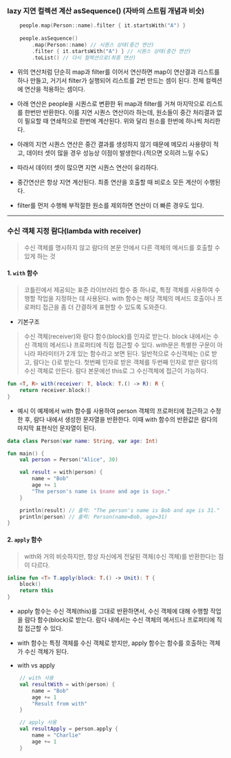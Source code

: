 ### lazy 지연 컬렉션 계산 asSequence() (자바의 스트림 개념과 비슷)
```kotlin
    people.map(Person::name).filter { it.startsWith("A") }
    
    people.asSequence()
        .map(Person::name) // 시퀀스 상태(중간 연산)
        .filter { it.startsWith("A") } // 시퀀스 상태(중간 연산)
        .toList() // 다시 컬렉션으로(최종 연산)

```
* 위의 연산처럼 단순히 map과 filter를 이어서 연산하면 map이 연산결과 리스트를 하나 만들고, 거기서 filter가 실행되어 리스트를 2번 만드는 셈이 된다. 전체 컬렉션에 연산을 적용하는 셈이다.

* 아래 연산은 people을 시퀀스로 변환한 뒤 map과 filter를 거쳐 마지막으로 리스트를 한번만 반환한다. 이를 지연 시퀀스 연산이라 하는데, 원소들이 중간 처리결과 없이 필요할 때 연쇄적으로 한번에 계산된다. 위와 달리 원소를 한번에 하나씩 처리한다.

* 아래의 지연 시퀀스 연산은 중간 결과를 생성하지 않기 때문에 메모리 사용량이 적고, 데이터 셋이 많을 경우 성능상 이점이 발생한다.(적으면 오히려 느릴 수도)

* 따라서 데이터 셋이 많으면 지연 시퀀스 연산이 유리하다.

* 중간연산은 항상 지연 계산된다. 최종 연산을 호출할 때 비로소 모든 계산이 수행된다.

* filter를 먼저 수행해 부적절한 원소를 제외하면 연산이 더 빠른 경우도 있다.
***
### 수신 객체 지정 람다(lambda with receiver)
> 수신 객체를 명시하지 않고 람다의 본문 안에서 다른 객체의 메서드를 호출할 수 있게 하는 것

#### 1. `with` 함수
> 코틀린에서 제공되는 표준 라이브러리 함수 중 하나로, 특정 객체를 사용하여 수행할 작업을 지정하는 데 사용된다. with 함수는 해당 객체의 메서드 호출이나 프로퍼티 접근을 좀 더 간결하게 표현할 수 있도록 도와준다.

* 기본구조
>수신 객체(receiver)와 람다 함수(block)를 인자로 받는다. block 내에서는 수신 객체의 메서드나 프로퍼티에 직접 접근할 수 있다.
with문은 특별한 구문이 아니라 파라미터가 2개 있는 함수라고 보면 된다.
일반적으로 수신객체는 ()로 받고, 람다는 {}로 받는다.
첫번째 인자로 받은 객체를 두번째 인자로 받은 람다의 수신 객체로 만든다.
람다 본문에선 this로 그 수신객체에 접근이 가능하다.

```kotlin
fun <T, R> with(receiver: T, block: T.() -> R): R {
    return receiver.block()
}
```

* 예시
이 예제에서 with 함수를 사용하여 person 객체의 프로퍼티에 접근하고 수정한 후, 람다 내에서 생성한 문자열을 반환한다. 이때 with 함수의 반환값은 람다의 마지막 표현식인 문자열이 된다.
```kotlin
data class Person(var name: String, var age: Int)

fun main() {
    val person = Person("Alice", 30)

    val result = with(person) {
        name = "Bob"
        age += 1
        "The person's name is $name and age is $age."
    }

    println(result) // 출력: "The person's name is Bob and age is 31."
    println(person) // 출력: Person(name=Bob, age=31)
}

```

#### 2. `apply` 함수
> with와 거의 비슷하지만, 항상 자신에게 전달된 객체(수신 객체)를 반환한다는 점이 다르다.

```kotlin
inline fun <T> T.apply(block: T.() -> Unit): T {
    block()
    return this
}
```

* apply 함수는 수신 객체(this)를 그대로 반환하면서, 수신 객체에 대해 수행할 작업을 람다 함수(block)로 받는다. 람다 내에서는 수신 객체의 메서드나 프로퍼티에 직접 접근할 수 있다.

* with 함수는 특정 객체를 수신 객체로 받지만, apply 함수는 함수를 호출하는 객체가 수신 객체가 된다.

* with vs apply
```kotlin
    // with 사용
    val resultWith = with(person) {
        name = "Bob"
        age += 1
        "Result from with"
    }

    // apply 사용
    val resultApply = person.apply {
        name = "Charlie"
        age += 1
    }
```